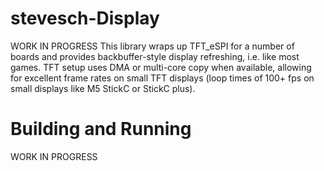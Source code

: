 # stevesch-Display

WORK IN PROGRESS
This library wraps up TFT_eSPI for a number of boards and provides backbuffer-style display refreshing, i.e. like most games.
TFT setup uses DMA or multi-core copy when available, allowing for excellent frame rates on small TFT displays (loop times of 100+ fps on small displays like M5 StickC or StickC plus).
# Building and Running

WORK IN PROGRESS
